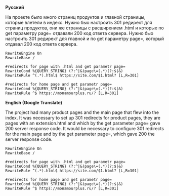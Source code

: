 **Русский**

На проекте было много страниц продуктов и главной страницы, которые влетели в индекс.
Нужно быо настроить 301 редирект для страниц продуктов, они же страницы с расширением .html и которые по get параметру page= отдавали 200 код ответа сервера.
Нужно быо настроить 301 редирект для главной и по get параметру page=, который отдавал 200 код ответа сервера.

```
RewriteEngine On
RewriteBase /

#redirects for page with .html and get parametr page=
RewriteCond %{QUERY_STRING} (?:^|&)page\=(.*)(?:$|&)
RewriteRule ^(.*).html$ https://site.com/$1.html? [L,R=301]

#redirects for home page and get parametr page=
RewriteCond %{QUERY_STRING} (?:^|&)page\=(.*)(?:$|&)
RewriteRule ^$ https://monamourplus.ru/? [L,R=301]
```

**English (Google Translate)**

The project had many product pages and the main page that flew into the index.
It was necessary to set up 301 redirects for product pages, they are pages with an extension.html and which by the get parameter page= gave 200 server response code.
It would be necessary to configure 301 redirects for the main page and by the get parameter page=, which gave 200 the server response code.

```
RewriteEngine On
RewriteBase /

#redirects for page with .html and get parametr page=
RewriteCond %{QUERY_STRING} (?:^|&)page\=(.*)(?:$|&)
RewriteRule ^(.*).html$ https://site.com/$1.html? [L,R=301]

#redirects for home page and get parametr page=
RewriteCond %{QUERY_STRING} (?:^|&)page\=(.*)(?:$|&)
RewriteRule ^$ https://monamourplus.ru/? [L,R=301]
```